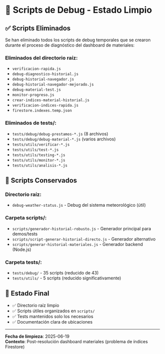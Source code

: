 # 🧹 Scripts de Debug - Estado Limpio

## ✅ Scripts Eliminados
Se han eliminado todos los scripts de debug temporales que se crearon durante el proceso de diagnóstico del dashboard de materiales:

### Eliminados del directorio raíz:
- `verificacion-rapida.js` 
- `debug-diagnostico-historial.js`
- `debug-historial-navegador.js`
- `debug-historial-navegador-mejorado.js`
- `debug-material-test.js`
- `monitor-progreso.js`
- `crear-indices-material-historial.js`
- `verificacion-indices-rapida.js`
- `firestore.indexes.temp.json`

### Eliminados de tests/:
- `tests/debug/debug-prestamos-*.js` (8 archivos)
- `tests/debug/debug-material-*.js` (varios archivos)
- `tests/utils/verificar-*.js`
- `tests/utils/test-*.js`
- `tests/utils/testing-*.js`
- `tests/utils/monitor-*.js`
- `tests/utils/analisis-*.js`

## 📁 Scripts Conservados

### Directorio raíz:
- `debug-weather-status.js` - Debug del sistema meteorológico (útil)

### Carpeta scripts/:
- `scripts/generador-historial-robusto.js` - Generador principal para demos/tests
- `scripts/script-generar-historial-directo.js` - Generador alternativo
- `scripts/generar-historial-materiales.js` - Generador backend (Node.js)

### Carpeta tests/:
- `tests/debug/` - 35 scripts (reducido de 43)
- `tests/utils/` - 5 scripts (reducido significativamente)

## 🎯 Estado Final
- ✅ Directorio raíz limpio
- ✅ Scripts útiles organizados en `scripts/`
- ✅ Tests mantenidos solo los necesarios
- ✅ Documentación clara de ubicaciones

---
**Fecha de limpieza**: 2025-06-19  
**Contexto**: Post-resolución dashboard materiales (problema de índices Firestore)
